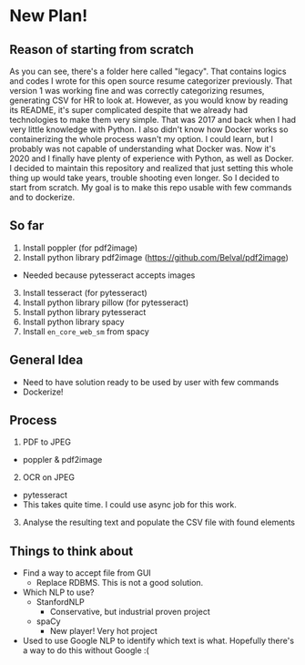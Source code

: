 # New Plan!
## Reason of starting from scratch
As you can see, there's a folder here called "legacy".  That contains logics and codes I wrote for this open source resume categorizer previously.  That version 1 was working fine and was correctly categorizing resumes, generating CSV for HR to look at.  However, as you would know by reading its README, it's super complicated despite that we already had technologies to make them very simple.
That was 2017 and back when I had very little knowledge with Python.  I also didn't know how Docker works so containerizing the whole process wasn't my option.  I could learn, but I probably was not capable of understanding what Docker was.
Now it's 2020 and I finally have plenty of experience with Python, as well as Docker.  I decided to maintain this repository and realized that just setting this whole thing up would take years, trouble shooting even longer.
So I decided to start from scratch.  My goal is to make this repo usable with few commands and to dockerize.

## So far
1. Install poppler (for pdf2image)
2. Install python library pdf2image (https://github.com/Belval/pdf2image)
- Needed because pytesseract accepts images
3. Install tesseract (for pytesseract)
4. Install python library pillow (for pytesseract)
5. Install python library pytesseract
6. Install python library spacy
7. Install `en_core_web_sm` from spacy

## General Idea
- Need to have solution ready to be used by user with few commands
- Dockerize!

## Process
1. PDF to JPEG
- poppler & pdf2image
2. OCR on JPEG
- pytesseract
- This takes quite time.  I could use async job for this work.
3. Analyse the resulting text and populate the CSV file with found elements

## Things to think about
- Find a way to accept file from GUI
  - Replace RDBMS.  This is not a good solution.
- Which NLP to use?
  - StanfordNLP
    - Conservative, but industrial proven project
  - spaCy
    - New player!  Very hot project
- Used to use Google NLP to identify which text is what.  Hopefully there's a way to do this without Google :(
